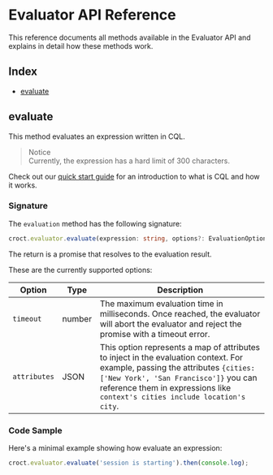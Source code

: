 # Evaluator API Reference

This reference documents all methods available in the Evaluator API and explains in detail how these methods work.

## Index

- [evaluate](#evaluate)

## evaluate

This method evaluates an expression written in CQL.

> Notice  
> Currently, the expression has a hard limit of 300 characters.

Check out our [quick start guide](quick-start.md) for an introduction to what is CQL and how it works.

### Signature

The `evaluation` method has the following signature:

```ts
croct.evaluator.evaluate(expression: string, options?: EvaluationOptions): Promise<JsonResult>
```

The return is a promise that resolves to the evaluation result.

These are the currently supported options:

| Option       | Type   | Description                                                                                                                                                                                                                                           |
|--------------|--------|-------------------------------------------------------------------------------------------------------------------------------------------------------------------------------------------------------------------------------------------------------|
| `timeout`    | number | The maximum evaluation time in milliseconds. Once reached, the evaluator will abort the evaluator and reject the promise with a timeout error.                                                                                                        |
| `attributes` | JSON   | This option represents a map of attributes to inject in the evaluation context. For example, passing the attributes `{cities: ['New York', 'San Francisco']}` you can reference them in expressions like `context's cities include location's city`.  |

### Code Sample

Here's a minimal example showing how evaluate an expression:

```js
croct.evaluator.evaluate('session is starting').then(console.log);
```
